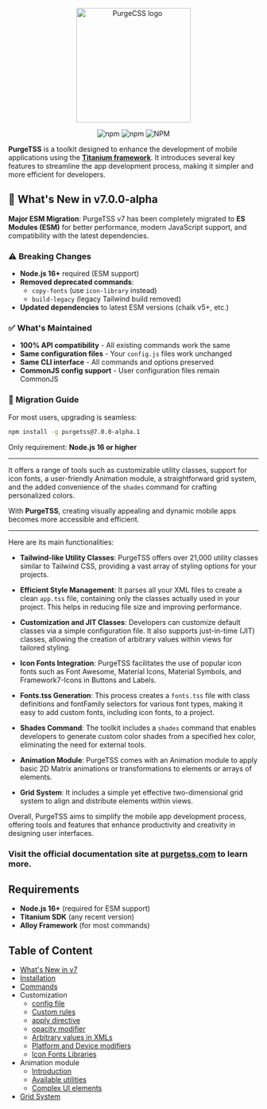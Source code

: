 <p align="center">
  <img src="https://codigomovil.mx/images/logotipo-purgetss-gris.svg" height="230" width="230" alt="PurgeCSS logo"/>
</p>

<div align="center">

![npm](https://img.shields.io/npm/dm/purgetss)
![npm](https://img.shields.io/npm/v/purgetss)
![NPM](https://img.shields.io/npm/l/purgetss)

</div>

**PurgeTSS** is a toolkit designed to enhance the development of mobile applications using the **[Titanium framework](https://titaniumsdk.com)**. It introduces several key features to streamline the app development process, making it simpler and more efficient for developers.

## 🚀 What's New in v7.0.0-alpha

**Major ESM Migration**: PurgeTSS v7 has been completely migrated to **ES Modules (ESM)** for better performance, modern JavaScript support, and compatibility with the latest dependencies.

### ⚠️ Breaking Changes

- **Node.js 16+** required (ESM support)
- **Removed deprecated commands**:
  - `copy-fonts` (use `icon-library` instead)
  - `build-legacy` (legacy Tailwind build removed)
- **Updated dependencies** to latest ESM versions (chalk v5+, etc.)

### ✅ What's Maintained

- **100% API compatibility** - All existing commands work the same
- **Same configuration files** - Your `config.js` files work unchanged
- **Same CLI interface** - All commands and options preserved
- **CommonJS config support** - User configuration files remain CommonJS

### 🔧 Migration Guide

For most users, upgrading is seamless:
```bash
npm install -g purgetss@7.0.0-alpha.1
```

Only requirement: **Node.js 16 or higher**

---

It offers a range of tools such as customizable utility classes, support for icon fonts, a user-friendly Animation module, a straightforward grid system, and the added convenience of the `shades` command for crafting personalized colors.

With **PurgeTSS**, creating visually appealing and dynamic mobile apps becomes more accessible and efficient.

---

Here are its main functionalities:

- **Tailwind-like Utility Classes**: PurgeTSS offers over 21,000 utility classes similar to Tailwind CSS, providing a vast array of styling options for your projects.

- **Efficient Style Management**: It parses all your XML files to create a clean `app.tss` file, containing only the classes actually used in your project. This helps in reducing file size and improving performance.

- **Customization and JIT Classes**: Developers can customize default classes via a simple configuration file. It also supports just-in-time (JIT) classes, allowing the creation of arbitrary values within views for tailored styling.

- **Icon Fonts Integration**: PurgeTSS facilitates the use of popular icon fonts such as Font Awesome, Material Icons, Material Symbols, and Framework7-Icons in Buttons and Labels.

- **Fonts.tss Generation**: This process creates a `fonts.tss` file with class definitions and fontFamily selectors for various font types, making it easy to add custom fonts, including icon fonts, to a project.

- **Shades Command**: The toolkit includes a `shades` command that enables developers to generate custom color shades from a specified hex color, eliminating the need for external tools.

- **Animation Module**: PurgeTSS comes with an Animation module to apply basic 2D Matrix animations or transformations to elements or arrays of elements.

- **Grid System**: It includes a simple yet effective two-dimensional grid system to align and distribute elements within views.

Overall, PurgeTSS aims to simplify the mobile app development process, offering tools and features that enhance productivity and creativity in designing user interfaces.

### Visit the official documentation site at [purgetss.com](https://purgetss.com) to learn more.

## Requirements

- **Node.js 16+** (required for ESM support)
- **Titanium SDK** (any recent version)
- **Alloy Framework** (for most commands)

## Table of Content

- [What's New in v7](#-whats-new-in-v700-alpha)
- [Installation](https://purgetss.com/docs/installation)
- [Commands](https://purgetss.com/docs/commands)
- Customization
  - [config file](https://purgetss.com/docs/customization/the-config-file)
  - [Custom rules](https://purgetss.com/docs/customization/custom-rules)
  - [apply directive](https://purgetss.com/docs/customization/the-apply-directive)
  - [opacity modifier](https://purgetss.com/docs/customization/the-opacity-modifier)
  - [Arbitrary values in XMLs](https://purgetss.com/docs/customization/arbitrary-values)
  - [Platform and Device modifiers](https://purgetss.com/docs/customization/platform-and-device-modifiers)
  - [Icon Fonts Libraries](https://purgetss.com/docs/customization/icon-fonts-libraries)
- Animation module
  - [Introduction](https://purgetss.com/docs/animation-module/introduction)
  - [Available utilities](https://purgetss.com/docs/animation-module/available-utilities)
  - [Complex UI elements](https://purgetss.com/docs/animation-module/complex-ui-elements)
- [Grid System](https://purgetss.com/docs/grid-system)
